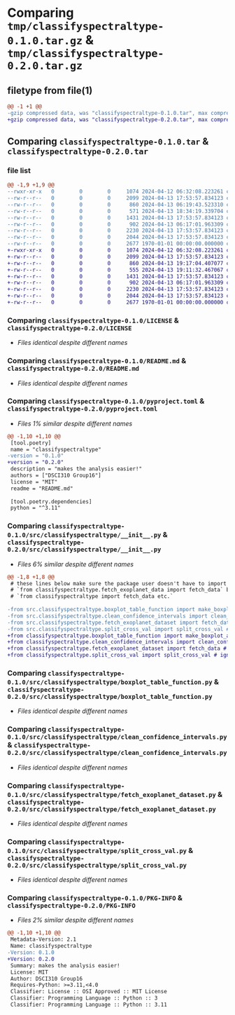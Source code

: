 # Comparing `tmp/classifyspectraltype-0.1.0.tar.gz` & `tmp/classifyspectraltype-0.2.0.tar.gz`

## filetype from file(1)

```diff
@@ -1 +1 @@
-gzip compressed data, was "classifyspectraltype-0.1.0.tar", max compression
+gzip compressed data, was "classifyspectraltype-0.2.0.tar", max compression
```

## Comparing `classifyspectraltype-0.1.0.tar` & `classifyspectraltype-0.2.0.tar`

### file list

```diff
@@ -1,9 +1,9 @@
--rwxr-xr-x   0        0        0     1074 2024-04-12 06:32:08.223261 classifyspectraltype-0.1.0/LICENSE
--rw-r--r--   0        0        0     2099 2024-04-13 17:53:57.834123 classifyspectraltype-0.1.0/README.md
--rw-r--r--   0        0        0      860 2024-04-13 06:19:43.523310 classifyspectraltype-0.1.0/pyproject.toml
--rw-r--r--   0        0        0      571 2024-04-13 18:34:19.339704 classifyspectraltype-0.1.0/src/classifyspectraltype/__init__.py
--rw-r--r--   0        0        0     1431 2024-04-13 17:53:57.834123 classifyspectraltype-0.1.0/src/classifyspectraltype/boxplot_table_function.py
--rw-r--r--   0        0        0      902 2024-04-13 06:17:01.963309 classifyspectraltype-0.1.0/src/classifyspectraltype/clean_confidence_intervals.py
--rw-r--r--   0        0        0     2230 2024-04-13 17:53:57.834123 classifyspectraltype-0.1.0/src/classifyspectraltype/fetch_exoplanet_dataset.py
--rw-r--r--   0        0        0     2044 2024-04-13 17:53:57.834123 classifyspectraltype-0.1.0/src/classifyspectraltype/split_cross_val.py
--rw-r--r--   0        0        0     2677 1970-01-01 00:00:00.000000 classifyspectraltype-0.1.0/PKG-INFO
+-rwxr-xr-x   0        0        0     1074 2024-04-12 06:32:08.223261 classifyspectraltype-0.2.0/LICENSE
+-rw-r--r--   0        0        0     2099 2024-04-13 17:53:57.834123 classifyspectraltype-0.2.0/README.md
+-rw-r--r--   0        0        0      860 2024-04-13 19:17:04.407077 classifyspectraltype-0.2.0/pyproject.toml
+-rw-r--r--   0        0        0      555 2024-04-13 19:11:32.467067 classifyspectraltype-0.2.0/src/classifyspectraltype/__init__.py
+-rw-r--r--   0        0        0     1431 2024-04-13 17:53:57.834123 classifyspectraltype-0.2.0/src/classifyspectraltype/boxplot_table_function.py
+-rw-r--r--   0        0        0      902 2024-04-13 06:17:01.963309 classifyspectraltype-0.2.0/src/classifyspectraltype/clean_confidence_intervals.py
+-rw-r--r--   0        0        0     2230 2024-04-13 17:53:57.834123 classifyspectraltype-0.2.0/src/classifyspectraltype/fetch_exoplanet_dataset.py
+-rw-r--r--   0        0        0     2044 2024-04-13 17:53:57.834123 classifyspectraltype-0.2.0/src/classifyspectraltype/split_cross_val.py
+-rw-r--r--   0        0        0     2677 1970-01-01 00:00:00.000000 classifyspectraltype-0.2.0/PKG-INFO
```

### Comparing `classifyspectraltype-0.1.0/LICENSE` & `classifyspectraltype-0.2.0/LICENSE`

 * *Files identical despite different names*

### Comparing `classifyspectraltype-0.1.0/README.md` & `classifyspectraltype-0.2.0/README.md`

 * *Files identical despite different names*

### Comparing `classifyspectraltype-0.1.0/pyproject.toml` & `classifyspectraltype-0.2.0/pyproject.toml`

 * *Files 1% similar despite different names*

```diff
@@ -1,10 +1,10 @@
 [tool.poetry]
 name = "classifyspectraltype"
-version = "0.1.0"
+version = "0.2.0"
 description = "makes the analysis easier!"
 authors = ["DSCI310 Group16"]
 license = "MIT"
 readme = "README.md"
 
 [tool.poetry.dependencies]
 python = "^3.11"
```

### Comparing `classifyspectraltype-0.1.0/src/classifyspectraltype/__init__.py` & `classifyspectraltype-0.2.0/src/classifyspectraltype/__init__.py`

 * *Files 6% similar despite different names*

```diff
@@ -1,8 +1,8 @@
 # these lines below make sure the package user doesn't have to import the package as 
 # `from classifyspectraltype.fetch_exoplanet_data import fetch_data` but rather 
 # `from classifyspectraltype import fetch_data etc.`
 
-from src.classifyspectraltype.boxplot_table_function import make_boxplot_and_table # ignore
-from src.classifyspectraltype.clean_confidence_intervals import clean_confidence_intervals # ignore
-from src.classifyspectraltype.fetch_exoplanet_dataset import fetch_data # ignore
-from src.classifyspectraltype.split_cross_val import split_cross_val # ignore
+from classifyspectraltype.boxplot_table_function import make_boxplot_and_table # ignore
+from classifyspectraltype.clean_confidence_intervals import clean_confidence_intervals # ignore
+from classifyspectraltype.fetch_exoplanet_dataset import fetch_data # ignore
+from classifyspectraltype.split_cross_val import split_cross_val # ignore
```

### Comparing `classifyspectraltype-0.1.0/src/classifyspectraltype/boxplot_table_function.py` & `classifyspectraltype-0.2.0/src/classifyspectraltype/boxplot_table_function.py`

 * *Files identical despite different names*

### Comparing `classifyspectraltype-0.1.0/src/classifyspectraltype/clean_confidence_intervals.py` & `classifyspectraltype-0.2.0/src/classifyspectraltype/clean_confidence_intervals.py`

 * *Files identical despite different names*

### Comparing `classifyspectraltype-0.1.0/src/classifyspectraltype/fetch_exoplanet_dataset.py` & `classifyspectraltype-0.2.0/src/classifyspectraltype/fetch_exoplanet_dataset.py`

 * *Files identical despite different names*

### Comparing `classifyspectraltype-0.1.0/src/classifyspectraltype/split_cross_val.py` & `classifyspectraltype-0.2.0/src/classifyspectraltype/split_cross_val.py`

 * *Files identical despite different names*

### Comparing `classifyspectraltype-0.1.0/PKG-INFO` & `classifyspectraltype-0.2.0/PKG-INFO`

 * *Files 2% similar despite different names*

```diff
@@ -1,10 +1,10 @@
 Metadata-Version: 2.1
 Name: classifyspectraltype
-Version: 0.1.0
+Version: 0.2.0
 Summary: makes the analysis easier!
 License: MIT
 Author: DSCI310 Group16
 Requires-Python: >=3.11,<4.0
 Classifier: License :: OSI Approved :: MIT License
 Classifier: Programming Language :: Python :: 3
 Classifier: Programming Language :: Python :: 3.11
```

